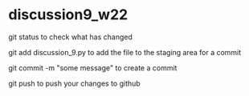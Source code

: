# discussion9_w22

git status to check what has changed

git add discussion_9.py to add the file to the staging area for a commit

git commit -m "some message" to create a commit

git push to push your changes to github
